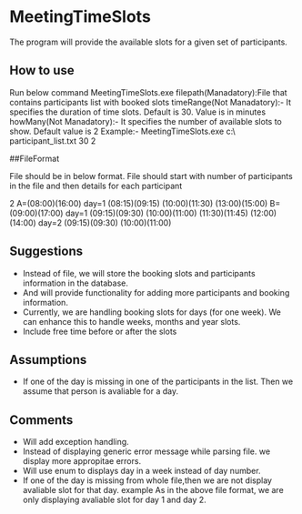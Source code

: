 # MeetingTimeSlots
The program will provide the available slots for a given set of participants.

## How to use
Run below command
MeetingTimeSlots.exe <filepath> <timeRange> <howMany>
filepath(Manadatory):File that contains participants list with booked slots
timeRange(Not Manadatory):- It specifies the duration of time slots. Default is 30. Value is in minutes
howMany(Not Manadatory):- It specifies the number of available slots to show. Default value is 2
Example:- MeetingTimeSlots.exe c:\ participant_list.txt 30 2

##FileFormat

File should be in below format. File should start with number of participants in the file and then details for each participant

2
A=(08:00)(16:00)
day=1
(08:15)(09:15)
(10:00)(11:30)
(13:00)(15:00)
B=(09:00)(17:00)
day=1
(09:15)(09:30)
(10:00)(11:00)
(11:30)(11:45)
(12:00)(14:00)
day=2
(09:15)(09:30)
(10:00)(11:00)

## Suggestions

-	Instead of file, we will store the booking slots and participants information in the database.
-	And will provide functionality for adding more participants and booking information.
-	Currently, we are handling booking slots for days (for one week). We can enhance this to handle weeks, months and year slots.
-	Include free time before or after the slots

## Assumptions

-	If one of the day is missing in one of the participants in the list. Then we assume that person is avaliable for a day.


## Comments

-	Will add exception handling.
-	Instead of displaying generic error message while parsing file. we display more appropitae errors.
-  	Will use enum to displays day in a week instead of day number.
-   If one of the day is missing from whole file,then we are not display avaliable slot for that day.
	example
	As in the above file format, we are only displaying avaliable slot for day 1 and day 2.
  
